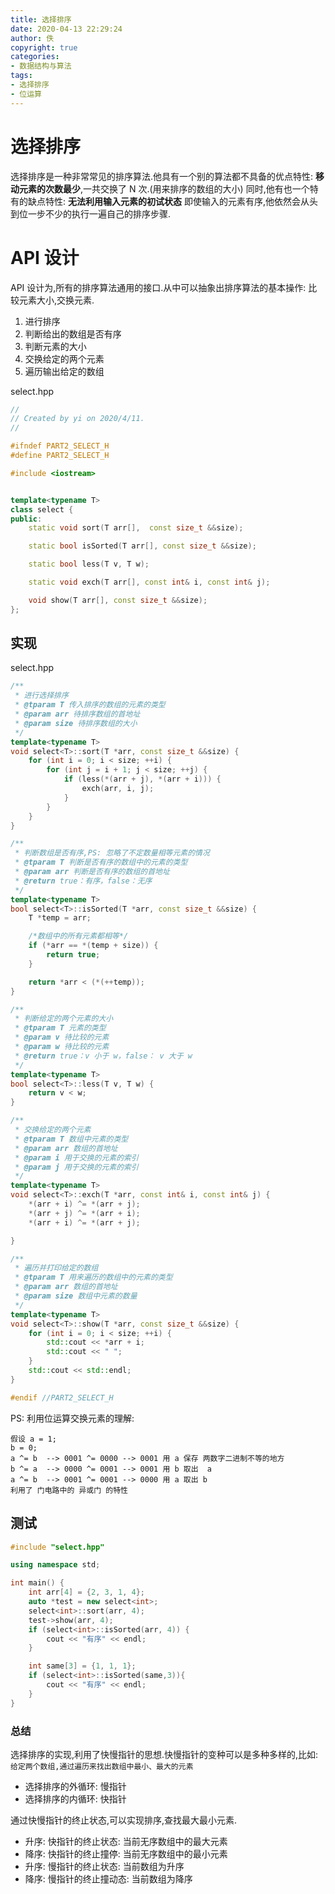 ```yaml
---
title: 选择排序
date: 2020-04-13 22:29:24
author: 佚
copyright: true
categories: 
- 数据结构与算法
tags:
- 选择排序
- 位运算
---
```

# 选择排序
选择排序是一种非常常见的排序算法.他具有一个别的算法都不具备的优点特性:
**移动元素的次数最少**,一共交换了 N 次.(用来排序的数组的大小)
同时,他有也一个特有的缺点特性:
**无法利用输入元素的初试状态** 即使输入的元素有序,他依然会从头到位一步不少的执行一遍自己的排序步骤.

<!--more-->
# API 设计

API 设计为,所有的排序算法通用的接口.从中可以抽象出排序算法的基本操作: 比较元素大小,交换元素.

1. 进行排序
2. 判断给出的数组是否有序
3. 判断元素的大小
4. 交换给定的两个元素
5. 遍历输出给定的数组

select.hpp
```C++
//
// Created by yi on 2020/4/11.
//

#ifndef PART2_SELECT_H
#define PART2_SELECT_H

#include <iostream>


template<typename T>
class select {
public:
    static void sort(T arr[],  const size_t &&size);

    static bool isSorted(T arr[], const size_t &&size);

    static bool less(T v, T w);

    static void exch(T arr[], const int& i, const int& j);

    void show(T arr[], const size_t &&size);
};
```

## 实现
select.hpp
```C++
/**
 * 进行选择排序
 * @tparam T 传入排序的数组的元素的类型
 * @param arr 待排序数组的首地址
 * @param size 待排序数组的大小
 */
template<typename T>
void select<T>::sort(T *arr, const size_t &&size) {
    for (int i = 0; i < size; ++i) {
        for (int j = i + 1; j < size; ++j) {
            if (less(*(arr + j), *(arr + i))) {
                exch(arr, i, j);
            }
        }
    }
}

/**
 * 判断数组是否有序,PS: 忽略了不定数量相等元素的情况
 * @tparam T 判断是否有序的数组中的元素的类型
 * @param arr 判断是否有序的数组的首地址
 * @return true：有序，false：无序
 */
template<typename T>
bool select<T>::isSorted(T *arr, const size_t &&size) {
    T *temp = arr;

    /*数组中的所有元素都相等*/
    if (*arr == *(temp + size)) {
        return true;
    }

    return *arr < (*(++temp));
}

/**
 * 判断给定的两个元素的大小
 * @tparam T 元素的类型
 * @param v 待比较的元素
 * @param w 待比较的元素
 * @return true：v 小于 w，false： v 大于 w
 */
template<typename T>
bool select<T>::less(T v, T w) {
    return v < w;
}

/**
 * 交换给定的两个元素
 * @tparam T 数组中元素的类型
 * @param arr 数组的首地址
 * @param i 用于交换的元素的索引
 * @param j 用于交换的元素的索引
 */
template<typename T>
void select<T>::exch(T *arr, const int& i, const int& j) {
    *(arr + i) ^= *(arr + j);
    *(arr + j) ^= *(arr + i);
    *(arr + i) ^= *(arr + j);

}

/**
 * 遍历并打印给定的数组
 * @tparam T 用来遍历的数组中的元素的类型
 * @param arr 数组的首地址
 * @param size 数组中元素的数量
 */
template<typename T>
void select<T>::show(T *arr, const size_t &&size) {
    for (int i = 0; i < size; ++i) {
        std::cout << *arr + i;
        std::cout << " ";
    }
    std::cout << std::endl;
}

#endif //PART2_SELECT_H
```
PS:
利用位运算交换元素的理解:
```
假设 a = 1;
b = 0;
a ^= b  --> 0001 ^= 0000 --> 0001 用 a 保存 两数字二进制不等的地方
b ^= a  --> 0000 ^= 0001 --> 0001 用 b 取出  a
a ^= b  --> 0001 ^= 0001 --> 0000 用 a 取出 b
利用了 门电路中的 异或门 的特性
```

## 测试
```C++
#include "select.hpp"

using namespace std;

int main() {
    int arr[4] = {2, 3, 1, 4};
    auto *test = new select<int>;
    select<int>::sort(arr, 4);
    test->show(arr, 4);
    if (select<int>::isSorted(arr, 4)) {
        cout << "有序" << endl;
    }

    int same[3] = {1, 1, 1};
    if (select<int>::isSorted(same,3)){
        cout << "有序" << endl;
    }
}
```

### 总结
选择排序的实现,利用了快慢指针的思想.快慢指针的变种可以是多种多样的,比如:
`给定两个数组,通过遍历来找出数组中最小、最大的元素`
- 选择排序的外循环: 慢指针
- 选择排序的内循环: 快指针

通过快慢指针的终止状态,可以实现排序,查找最大最小元素.
- 升序: 快指针的终止状态: 当前无序数组中的最大元素
- 降序: 快指针的终止撞停: 当前无序数组中的最小元素
- 升序: 慢指针的终止状态: 当前数组为升序
- 降序: 慢指针的终止撞动态: 当前数组为降序
